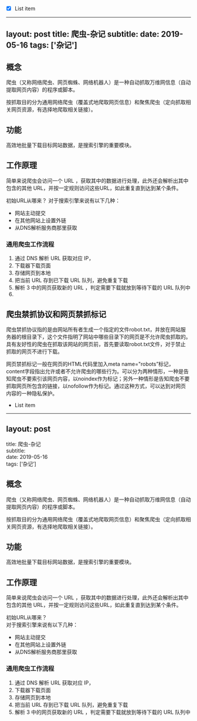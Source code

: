  - [x] List item

---
layout: post
title: 爬虫-杂记
subtitle:
date: 2019-05-16
tags: ['杂记']
---
## 概念
爬虫（又称网络爬虫、网页蜘蛛、网络机器人）是一种自动抓取万维网信息（自动提取网页内容）的程序或脚本。

按抓取目的分为通用网络爬虫（覆盖式地爬取网页信息）和聚焦爬虫（定向抓取相关网页资源，有选择地爬取相关链接）。

## 功能
高效地批量下载目标网站数据，是搜索引擎的重要模块。

## 工作原理
简单来说爬虫会访问一个 URL ，获取其中的数据进行处理，此外还会解析出其中包含的其他 URL，并按一定规则访问这些URL，如此重复直到达到某个条件。

初始URL从哪来？
对于搜索引擎来说有以下几种：
- 网站主动提交
- 在其他网站上设置外链
- 从DNS解析服务商那里获取

### 通用爬虫工作流程
1. 通过 DNS 解析 URL 获取对应 IP，
2. 下载器下载页面
3. 存储网页到本地
4. 把当前 URL 存到已下载 URL 队列，避免重复下载
5. 解析 3 中的网页获取新的 URL ，判定需要下载就放到等待下载的 URL 队列中
6. 

## 爬虫禁抓协议和网页禁抓标记
爬虫禁抓协议指的是由网站所有者生成一个指定的文件robot.txt，并放在网站服务器的根目录下，这个文件指明了网站中哪些目录下的网页是不允许爬虫抓取的。具有友好性的爬虫在抓取该网站的网页前，首先要读取robot.txt文件，对于禁止抓取的网页不进行下载。

网页禁抓标记一般在网页的HTML代码里加入meta name="robots”标记，content字段指出允许或者不允许爬虫的哪些行为。可以分为两种情形，一种是告知爬虫不要索引该网页内容，以noindex作为标记；另外一种情形是告知爬虫不要抓取网页所包含的链接，以nofollow作为标记。通过这种方式，可以达到对网页内容的一种隐私保护。

-     
    List item

----------

## layout: post  
title: 爬虫-杂记  
subtitle:  
date: 2019-05-16  
tags: [‘杂记’]

## 概念

爬虫（又称网络爬虫、网页蜘蛛、网络机器人）是一种自动抓取万维网信息（自动提取网页内容）的程序或脚本。

按抓取目的分为通用网络爬虫（覆盖式地爬取网页信息）和聚焦爬虫（定向抓取相关网页资源，有选择地爬取相关链接）。

## 功能

高效地批量下载目标网站数据，是搜索引擎的重要模块。

## 工作原理

简单来说爬虫会访问一个 URL ，获取其中的数据进行处理，此外还会解析出其中包含的其他 URL，并按一定规则访问这些URL，如此重复直到达到某个条件。

初始URL从哪来？  
对于搜索引擎来说有以下几种：

-   网站主动提交
-   在其他网站上设置外链
-   从DNS解析服务商那里获取

### 通用爬虫工作流程

1.  通过 DNS 解析 URL 获取对应 IP，
2.  下载器下载页面
3.  存储网页到本地
4.  把当前 URL 存到已下载 URL 队列，避免重复下载
5.  解析 3 中的网页获取新的 URL ，判定需要下载就放到等待下载的 URL 队列中

<!--stackedit_data:
eyJoaXN0b3J5IjpbLTExODM2Mzg4MDFdfQ==
-->
